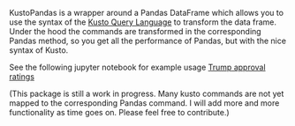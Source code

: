 KustoPandas is a wrapper around a Pandas DataFrame which allows you to use the syntax of the 
[Kusto Query Language](https://docs.microsoft.com/en-us/azure/data-explorer/kusto/query/) to transform the data frame.  Under the hood the commands are transformed in the corresponding Pandas method, so you get all the performance of Pandas, but with the nice syntax of Kusto.

See the following jupyter notebook for example usage
[Trump approval ratings](https://github.com/js850/KustoPandas/blob/master/examples/trump_approval_ratings.ipynb)

(This package is still a work in progress.  Many kusto commands are not yet mapped to the corresponding Pandas command.  I will add more and more functionality as time goes on.  Please feel free to contribute.)





